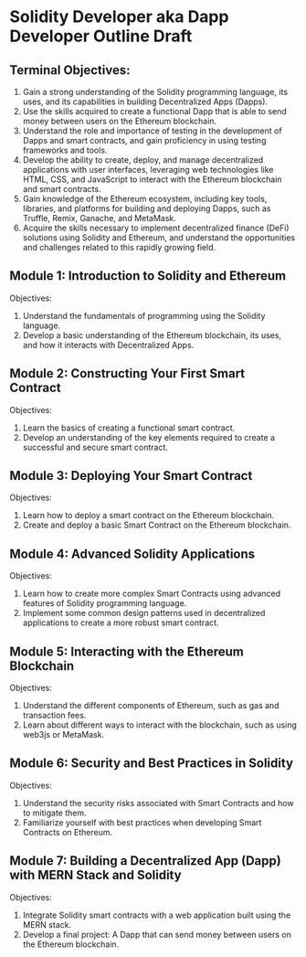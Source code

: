 # Solidity Developer aka Dapp Developer Outline Draft

## Terminal Objectives: 
1. Gain a strong understanding of the Solidity programming language, its uses, and its capabilities in building Decentralized Apps (Dapps). 
2. Use the skills acquired to create a functional Dapp that is able to send money between users on the Ethereum blockchain.
3. Understand the role and importance of testing in the development of Dapps and smart contracts, and gain proficiency in using testing frameworks and tools.
4. Develop the ability to create, deploy, and manage decentralized applications with user interfaces, leveraging web technologies like HTML, CSS, and JavaScript to interact with the Ethereum blockchain and smart contracts.
5. Gain knowledge of the Ethereum ecosystem, including key tools, libraries, and platforms for building and deploying Dapps, such as Truffle, Remix, Ganache, and MetaMask.
6. Acquire the skills necessary to implement decentralized finance (DeFi) solutions using Solidity and Ethereum, and understand the opportunities and challenges related to this rapidly growing field.

## Module 1: Introduction to Solidity and Ethereum
Objectives: 
1. Understand the fundamentals of programming using the Solidity language.
2. Develop a basic understanding of the Ethereum blockchain, its uses, and how it interacts with Decentralized Apps.

## Module 2: Constructing Your First Smart Contract
Objectives: 
1. Learn the basics of creating a functional smart contract.
2. Develop an understanding of the key elements required to create a successful and secure smart contract.

## Module 3: Deploying Your Smart Contract
Objectives:  
1. Learn how to deploy a smart contract on the Ethereum blockchain.
2. Create and deploy a basic Smart Contract on the Ethereum blockchain.

## Module 4: Advanced Solidity Applications
Objectives: 
1. Learn how to create more complex Smart Contracts using advanced features of Solidity programming language.
2. Implement some common design patterns used in decentralized applications to create a more robust smart contract.

## Module 5: Interacting with the Ethereum Blockchain
Objectives:
1. Understand the different components of Ethereum, such as gas and transaction fees.
2. Learn about different ways to interact with the blockchain, such as using web3js or MetaMask.

## Module 6: Security and Best Practices in Solidity
Objectives:
1. Understand the security risks associated with Smart Contracts and how to mitigate them.
2. Familiarize yourself with best practices when developing Smart Contracts on Ethereum.

## Module 7: Building a Decentralized App (Dapp) with MERN Stack and Solidity
Objectives:
1. Integrate Solidity smart contracts with a web application built using the MERN stack.
2. Develop a final project: A Dapp that can send money between users on the Ethereum blockchain.
